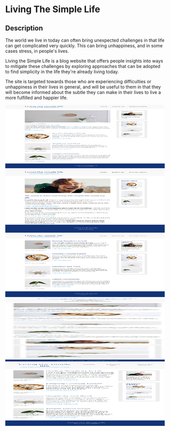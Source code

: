
# Living The Simple Life

## Description

The world we live in today can often bring unexpected challenges in that life can get complicated
very quickly. This can bring unhappiness, and in some cases stress, in people's lives.

Living the Simple Life is a blog website that offers people insights into ways to mitigate these
challenges by exploring approaches that can be adopted to find simplicity in the life they're
already living today.

The site is targeted towards those who are experiencing difficulties or unhappiness in their
lives in general, and will be useful to them in that they will become informed about the
subtle they can make in their lives to live a more fulfilled and happier life.


<img src="assets/images/screenshot1.png" width="100%" height="200px">
<img src="assets/images/screenshot2.png" width="100%" height="200px">
<img src="assets/images/screenshot3.png" width="100%" height="200px">
<img src="assets/images/screenshot4.png" width="100%" height="200px">
<img src="assets/images/screenshot5.png" width="100%" height="200px">